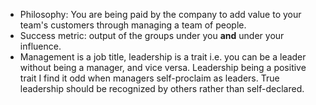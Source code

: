 * Philosophy: You are being paid by the company to add value to your team's customers through managing a team of people.
* Success metric: output of the groups under you __and__ under your influence. 
* Management is a job title, leadership is a trait i.e. you can be a leader without being a manager, and vice versa. Leadership being a positive trait I find it odd when managers self-proclaim as leaders. True leadership should be recognized by others rather than self-declared.
